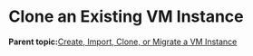 <!--
SPDX-FileCopyrightText: 2023,2024 Oracle and/or its affiliates.
SPDX-License-Identifier: CC-BY-SA-4.0
-->
# Clone an Existing VM Instance

**Parent topic:**[Create, Import, Clone, or Migrate a VM Instance](../topics/create_clone_or_migrate_a_virtual_machine.md)

